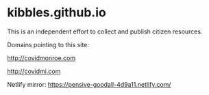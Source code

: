 # kibbles.github.io
This is an independent effort to collect and publish citizen resources.

Domains pointing to this site:

http://covidmonroe.com

http://covidmi.com

Netlify mirror:
https://pensive-goodall-4d9a11.netlify.com/
